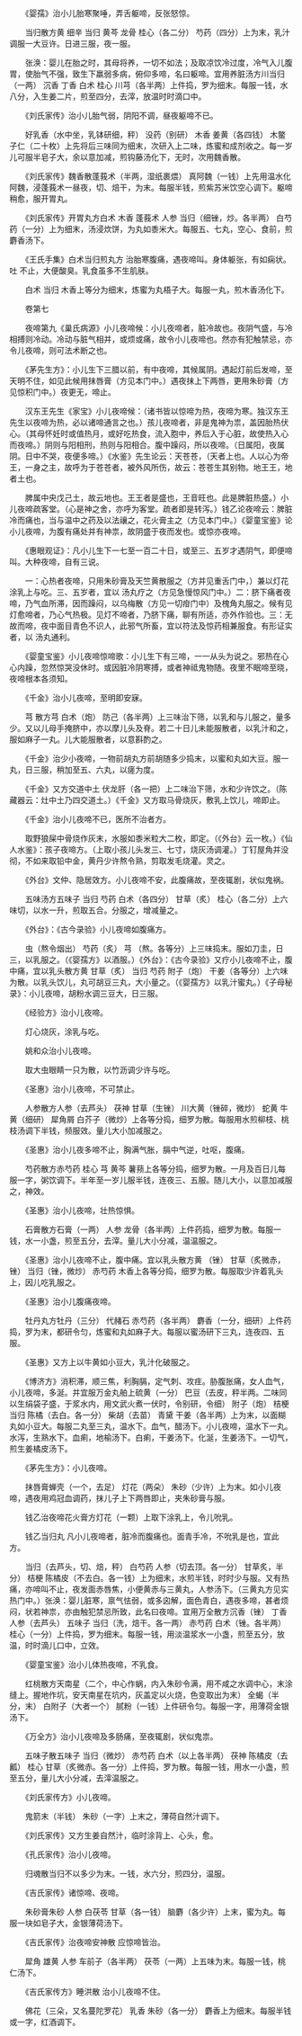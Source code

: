 <!-- { "loadSidebar": true } -->
　　《婴孺》治小儿胎寒聚唾，弄舌躯啼，反张怒惊。

　　当归散方黄 细辛 当归 黄芩 龙骨 桂心（各二分） 芍药（四分）上为末，乳汁调服一大豆许。日进三服，夜一服。

　　张涣：婴儿在胎之时，其母将养，一切不如法；及取凉饮冷过度，冷气入儿腹胃，使胎气不强，致生下羸弱多病，俯仰多啼，名曰躯啼。宜用养脏汤方川当归（一两） 沉香 丁香 白术 桂心 川芎（各半两）上件捣，罗为细末。每服一钱，水八分，入生姜二片，煎至四分，去滓，放温时时滴口中。

　　《刘氏家传》治小儿胎气弱，阴阳不调，昼夜躯啼不已。

　　好乳香（水中坐，乳钵研细，秤） 没药（别研） 木香 姜黄（各四钱） 木鳖子仁（二十枚）上先将后三味同为细末，次研入上二味，炼蜜和成剂收之。每一岁儿可服半皂子大，余以意加减，煎钩藤汤化下，无时，次用魏香散。

　　《刘氏家传》魏香散蓬莪术（半两，湿纸裹煨） 真阿魏（一钱）上先用温水化阿魏，浸蓬莪术一昼夜，切、焙干，为末。每服半钱，煎紫苏米饮空心调下。躯啼稍愈，服开胃丸。

　　《刘氏家传》开胃丸方白术 木香 蓬莪术 人参 当归（细锉，炒。各半两） 白芍药（一分）上为细末，汤浸炊饼，为丸如黍米大。每服五、七丸，空心、食前，煎麝香汤下。

　　《王氏手集》白术当归煎丸方 治胎寒腹痛，遇夜啼叫。身体躯张，有如痫状。吐 不止，大便酸臭。乳食虽多不生肌肤。

　　白术 当归 木香上等分为细末，炼蜜为丸梧子大。每服一丸，煎木香汤化下。

　　卷第七

　　夜啼第九《巢氏病源》小儿夜啼候：小儿夜啼者，脏冷故也。夜阴气盛，与冷相搏则冷动。冷动与脏气相并，或烦或痛，故令小儿夜啼也。然亦有犯触禁忌，亦令儿夜啼，则可法术断之也。

　　《茅先生方》：小儿生下三腊以前，有中夜啼，其候属阴。遇起灯前后发啼，至天明不住，如见此候用抹唇膏（方见本门中。）遇夜抹上下两唇，更用朱砂膏（方见惊积门中。）夜更无，啼止。

　　汉东王先生《家宝》小儿夜啼候：（诸书皆以惊啼为热，夜啼为寒。独汉东王先生以夜啼为热，必以诸啼通言之也。）孩儿夜啼者，非是鬼神为祟，盖因胎热伏心。（其母怀妊时或值热月，或好吃热食，流入胞中，养后入于心脏，故使热入心而夜啼。）阴则与阳相刑，热则与阳相合。腹中躁闷，所以夜啼。（日属阳，夜属阴。日中不哭，夜便多啼。）《水鉴》先生论云：天苍苍，（天者上也。人以心为帝王，一身之主，故呼为于苍苍者，被外风所伤，故云：苍苍生其别物。地王王，地者土也。

　　脾属中央戊己土，故云地也。王王者是盛也，王音旺也。此是脾脏热盛。）小儿夜啼疏客堂。（心是神之舍，亦呼为客堂。疏者即是转泻。）钱乙论夜啼云：脾脏冷而痛也，当与温中之药及以法禳之，花火膏主之（方见本门中。）《婴童宝鉴》论小儿夜啼，为腹有痛处并有神祟，故阴盛于夜而发也。或惊亦夜啼。

　　《惠眼观证》：凡小儿生下一七至一百二十日，或至三、五岁才遇阴气，即便啼叫。大种夜啼，自有三说。

　　一：心热者夜啼，只用朱砂膏及天竺黄散服之（方并见重舌门中，）兼以灯花涂乳上与吃。三、五岁者，宜以 汤丸疗之（方见急慢惊风门中。）二：脐下痛者夜啼，乃气血所滞，因而躁闷，以乌梅散（方见一切疳门中）及槐角丸服之。候有见灯愈啼者，乃心气热极。见灯不啼者，乃脐下痛，聊有所适，亦外作验也。三：无故而啼，夜中面目青色不识人，此邪气所畜，宜以符法及惊药相兼服食。有形证实者，以 汤丸通利。

　　《婴童宝鉴》小儿夜啼惊啼歌：小儿生下有三啼，一一从头为说之。邪热在心心内躁，忽然惊哭没休时。或因脏冷阴寒搏，或者神祗鬼物随。夜里不眠啼至晓，夜啼根本各须知。

　　《千金》治小儿夜啼，至明即安寐。

　　芎 散方芎 白术（炮） 防己（各半两）上三味治下筛，以乳和与儿服之，量多少。又以儿母手掩脐中，亦以摩儿头及脊。若二十日儿未能服散者，以乳汁和之，服如麻子一丸。儿大能服散者，以意斟酌之。

　　《千金》治少小夜啼，一物前胡丸方前胡随多少捣末，以蜜和丸如大豆。服一丸，日三服，稍加至五、六丸，以瘥为度。

　　《千金》又方交道中土 伏龙肝（各一把）上二味治下筛，水和少许饮之。（陈藏器云：灶中土乃四交道土。）《千金》又方取马骨烧灰，敷乳上饮儿，啼即止。

　　《千金》治小儿夜啼不已，医所不治者方。

　　取野狼屎中骨烧作灰末，水服如黍米粒大二枚，即定。（《外台》云一枚。）《仙人水鉴》：孩子夜啼方。（上取小孩儿头发三、七寸，烧灰汤调灌。）丁钉屋角并没彻，不如来取铅中金，黄丹少许熬令熟，剪取发毛烧灌。灵之。

　　《外台》文仲、隐居效方。小儿夜啼不安，此腹痛故，至夜辄剧，状似鬼祸。

　　五味汤方五味子 当归 芍药 白术（各四分） 甘草（炙） 桂心（各二分）上六味切，以水一升，煎取五合。分服之，增减量之。

　　《外台》：《古今录验》小儿夜啼如腹痛方。

　　虫（熬令烟出） 芍药（炙） 芎 （熬。各等分）上三味捣末。服如刀圭，日三，以乳服之。（《婴孺方》以酒服。）《外台》：《古今录验》又疗小儿夜啼不止，腹中痛，宜以乳头散方黄 甘草（炙） 当归 芍药 附子（炮） 干姜（各等分）上六味为散。以乳头饮儿，丸可胡豆三丸，大小量之。（《婴孺方》以乳汁蜜丸。）《子母秘录》：小儿夜啼，胡粉水调三豆大，日三服。

　　《经验方》治小儿夜啼。

　　灯心烧灰，涂乳与吃。

　　姚和众治小儿夜啼。

　　取大虫眼睛一只为散，以竹沥调少许与吃。

　　《圣惠》治小儿夜啼，不可禁止。

　　人参散方人参（去芦头） 茯神 甘草（生锉） 川大黄（锉碎，微炒） 蛇黄 牛黄（细研） 犀角屑 白芥子（微炒）上各等分捣，细罗为散。每服用水煎柳枝、桃枝汤调下半钱，频服效。量儿大小加减服之。

　　《圣惠》治小儿夜多啼不止，胸满气胀，膈中气逆，吐呕，腹痛。

　　芍药散方赤芍药 桂心 芎 黄芩 薯蓣上各等分捣，细罗为散。一月及百日儿每服一字，粥饮调下。半年至一岁儿服半钱，连夜三、五服。随儿大小，以意加减服之，神效。

　　《圣惠》治小儿夜啼，壮热惊惧。

　　石膏散方石膏（一两） 人参 龙骨（各半两）上件药捣，细罗为散。每服一钱，水一小盏，煎至五分，去滓。量儿大小分减，温温服之。

　　《圣惠》治小儿夜啼不止，腹中痛。宜以乳头散方黄 （锉） 甘草（炙微赤，锉） 当归（锉，微炒） 赤芍药 木香上各等分捣，细罗为散。每服取少许着乳头上，因儿吃乳服之。

　　《圣惠》治小儿腹痛夜啼。

　　牡丹丸方牡丹（三分） 代赭石 赤芍药（各半两） 麝香（一分，细研）上件药捣，罗为末，都研令匀，炼蜜和丸如麻子大。每服以蜜汤研下三丸，连夜四、五服。

　　《圣惠》又方上以牛黄如小豆大，乳汁化破服之。

　　《博济方》消积滞，顺三焦，利胸膈，定气刺、攻疰。胁腹胀痛，女人血气，小儿夜啼，多涎。并宜服万金丸舶上硫黄（一分） 巴豆（去皮，秤半两。二味同以生绢袋子盛，于浆水内，用文武火煮一伏时，令别研，令细） 附子（炮） 桔梗 当归 陈橘（去白。各一分） 柴胡（去苗） 青黛 干姜（各半两）上为末，以面糊丸如小豆大。每服二丸至三丸，温水下。血气，醋汤下。小儿夜啼，温水下一丸。水泻，生熟水下。血痢，地榆汤下。白痢，干姜汤下。化涎，生姜汤下。一切气，煎生姜橘皮汤下。

　　《茅先生方》：小儿夜啼。

　　抹唇膏蝉壳（一个，去足） 灯花（两朵） 朱砂（少许）上为末。如小儿夜啼，遇夜用鸡冠血调药，抹儿子上下两唇即止，夹朱砂膏与服。

　　钱乙治夜啼花火膏方灯花（一颗）上取下涂乳上，令儿吮乳。

　　钱乙当归丸 凡小儿夜啼者，脏冷而腹痛也。面青手冷，不吮乳是也，宜此方。

　　当归（去芦头，切、焙，秤） 白芍药 人参（切去顶。各一分） 甘草炙，半分） 桔梗 陈橘皮（不去白。各一钱）上为细末，水煎半钱，时时少与服。又有热痛，亦啼叫不止，夜发面赤唇焦，小便黄赤与三黄丸，人参汤下。（三黄丸方见实热门中。）张涣：婴儿脏寒，禀气怯弱，或多囟解，面色青白，遇夜多啼，甚者烦闷，状若神祟，亦由触犯禁忌所致，此名曰夜啼。宜用万全散方沉香（锉） 丁香 人参（去芦头） 五味子 当归（洗，焙干。各一两） 赤芍药 白术（锉。各半两） 桂心（一分）上件捣，罗为细末。每服一钱，用淡温浆水一小盏，煎至五分，放温，时时滴儿口中，立效。

　　《婴童宝鉴》治小儿体热夜啼，不乳食。

　　红桃散方天南星（二个，中心作蜗，内入朱砂令满，用不咸之水调中心，末涂缝上。握地作坑，安天南星在坑内，灰盖定以火烧，色变取出为末） 全蝎（半分，末） 白附子（大者一个） 腻粉（一钱）上件研令匀。每服一字，用薄荷金银汤下。

　　《万全方》治小儿夜啼及多肠痛，至夜辄剧，状似鬼祟。

　　五味子散五味子 当归（微炒） 赤芍药 白术（以上各半两） 茯神 陈橘皮（去瓤） 桂心 甘草（炙微赤。各一分）上件捣，罗为散。每服一钱，用水一小盏，煎至五分，量儿大小分减，去滓温服之。

　　《刘氏家传方》小儿夜啼。

　　鬼箭末（半钱） 朱砂（一字）上末之，薄荷自然汁调下。

　　《刘氏家传》又方生姜自然汁，临时涂背上、心头，愈。

　　《孔氏家传》治小儿夜啼。

　　归魂散当归不以多少为末。一钱，水六分，煎四分，温服。

　　《吉氏家传》诸惊啼、夜啼。

　　朱砂膏朱砂 人参 白茯苓 甘草（各一钱） 脑麝（各少许）上末，蜜为丸。每服一块如皂子大，金银薄荷汤下。

　　《吉氏家传》治夜啼安神散 应惊啼皆治。

　　犀角 雄黄 人参 车前子（各半两） 茯苓（一两）上五味为末。每服一钱，桃仁汤下。

　　《吉氏家传方》睡洪散 治小儿夜啼不住。

　　佛花（三朵，又名蔓陀罗花） 乳香 朱砂（各一分） 麝香上为细末。每服半钱或一字，红酒调下。

